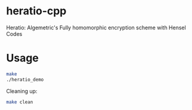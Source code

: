 # heratio-cpp
Heratio: Algemetric's Fully homomorphic encryption scheme with Hensel Codes

# Usage

```bash
make
./heratio_demo
```

Cleaning up:

```bash
make clean
```